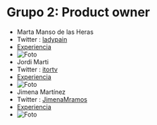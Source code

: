 <h1>Grupo 2: Product owner</h1> 

- Marta Manso de las Heras
- Twitter : [ladypain](https://twitter.com/ladypain)
- [Experiencia](http://ftt.programania.net/experiencias/6.html) 
- ![Foto](https://pbs.twimg.com/profile_images/937787824010612736/iYyD3tIz_400x400.jpg)
- Jordi Marti
- Twitter : [itortv](https://twitter.com/itortv)
- [Experiencia](http://ftt.programania.net/experiencias/22.html) 
- ![Foto](https://pbs.twimg.com/profile_images/908728872769908737/MkqSb991_400x400.jpg)
- Jimena Martínez
- Twitter : [JimenaMramos](https://twitter.com/JimenaMramos)
- [Experiencia](http://ftt.programania.net/experiencias/52.html) 
- ![Foto](https://pbs.twimg.com/profile_images/378800000858447725/YqAFNvCr_400x400.jpeg)
 